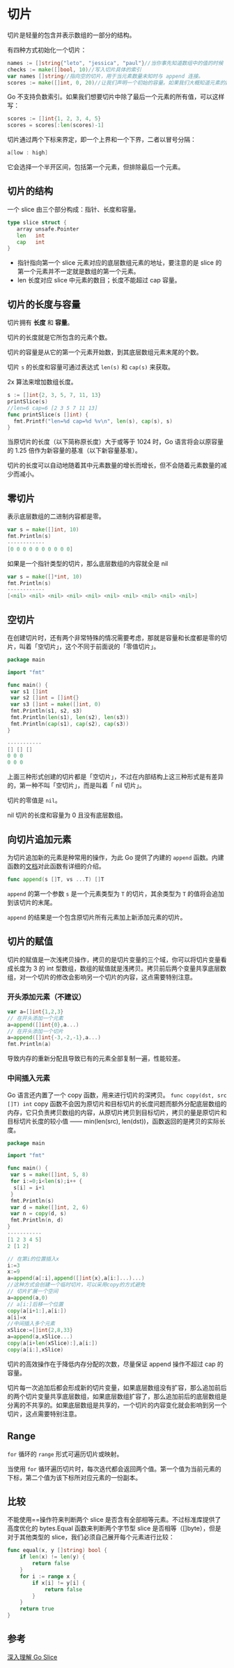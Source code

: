 # 切片

切片是轻量的包含并表示数组的一部分的结构。

有四种方式初始化一个切片：

```go
names := []string{"leto", "jessica", "paul"}//当你事先知道数组中的值的时候
checks := make([]bool, 10)//写入切片具体的索引
var names []string//指向空的切片，用于当元素数量未知时与 append 连接。
scores := make([]int, 0, 20)//让我们声明一个初始的容量。如果我们大概知道元素的数量将是很有用的。
```

Go 不支持负数索引。如果我们想要切片中除了最后一个元素的所有值，可以这样写：

```go
scores := []int{1, 2, 3, 4, 5}
scores = scores[:len(scores)-1]
```

切片通过两个下标来界定，即一个上界和一个下界，二者以冒号分隔：

```go
a[low : high]
```

它会选择一个半开区间，包括第一个元素，但排除最后一个元素。

## 切片的结构

一个 slice 由三个部分构成：指针、长度和容量。

```go
type slice struct {
   array unsafe.Pointer
   len   int
   cap   int
}
```

- 指针指向第一个 slice 元素对应的底层数组元素的地址，要注意的是 slice 的第一个元素并不一定就是数组的第一个元素。
- len 长度对应 slice 中元素的数目；长度不能超过 cap 容量。

## 切片的长度与容量

切片拥有 **长度** 和 **容量**。

切片的长度就是它所包含的元素个数。

切片的容量是从它的第一个元素开始数，到其底层数组元素末尾的个数。

切片 `s` 的长度和容量可通过表达式 `len(s)` 和 `cap(s)` 来获取。

2x 算法来增加数组长度。

```go
s := []int{2, 3, 5, 7, 11, 13}
printSlice(s)
//len=6 cap=6 [2 3 5 7 11 13]
func printSlice(s []int) {
  fmt.Printf("len=%d cap=%d %v\n", len(s), cap(s), s)
}
```

当原切片的长度（以下简称原长度）大于或等于 1024 时，Go 语言将会以原容量的 1.25 倍作为新容量的基准（以下新容量基准）。

切片的长度可以自动地随着其中元素数量的增长而增长，但不会随着元素数量的减少而减小。

## 零切片

表示底层数组的二进制内容都是零。

```go
var s = make([]int, 10)
fmt.Println(s)
------------
[0 0 0 0 0 0 0 0 0 0]
```

如果是一个指针类型的切片，那么底层数组的内容就全是 nil

```go
var s = make([]*int, 10)
fmt.Println(s)
------------
[<nil> <nil> <nil> <nil> <nil> <nil> <nil> <nil> <nil> <nil>]
```

## 空切片

在创建切片时，还有两个非常特殊的情况需要考虑，那就是容量和长度都是零的切片，叫着「空切片」，这个不同于前面说的「零值切片」。

```go
package main

import "fmt"

func main() {
 var s1 []int
 var s2 []int = []int{}
 var s3 []int = make([]int, 0)
 fmt.Println(s1, s2, s3)
 fmt.Println(len(s1), len(s2), len(s3))
 fmt.Println(cap(s1), cap(s2), cap(s3))
}

-----------
[] [] []
0 0 0
0 0 0
```

上面三种形式创建的切片都是「空切片」，不过在内部结构上这三种形式是有差异的，第一种不叫「空切片」，而是叫着「 nil 切片」。

切片的零值是 `nil`。

nil 切片的长度和容量为 0 且没有底层数组。

## 向切片追加元素

为切片追加新的元素是种常用的操作，为此 Go 提供了内建的 `append` 函数。内建函数的[文档](https://go-zh.org/pkg/builtin/#append)对此函数有详细的介绍。

```go
func append(s []T, vs ...T) []T
```

`append` 的第一个参数 `s` 是一个元素类型为 `T` 的切片，其余类型为 `T` 的值将会追加到该切片的末尾。

`append` 的结果是一个包含原切片所有元素加上新添加元素的切片。

## 切片的赋值

切片的赋值是一次浅拷贝操作，拷贝的是切片变量的三个域，你可以将切片变量看成长度为 3 的 int 型数组，数组的赋值就是浅拷贝。拷贝前后两个变量共享底层数组，对一个切片的修改会影响另一个切片的内容，这点需要特别注意。

### 开头添加元素（不建议）

```go
var a=[]int{1,2,3}
// 在开头添加一个元素
a=append([]int{0},a...)
// 在开头添加一个切片
a=append([]int{-3,-2,-1},a...)
fmt.Println(a)
```

导致内存的重新分配且导致已有的元素全部复制一遍，性能较差。

### 中间插入元素

Go 语言还内置了一个 copy 函数，用来进行切片的深拷贝。
`func copy(dst, src []T) int`
copy 函数不会因为原切片和目标切片的长度问题而额外分配底层数组的内存，它只负责拷贝数组的内容，从原切片拷贝到目标切片，拷贝的量是原切片和目标切片长度的较小值 —— min(len(src), len(dst))，函数返回的是拷贝的实际长度。

```go
package main

import "fmt"

func main() {
 var s = make([]int, 5, 8)
 for i:=0;i<len(s);i++ {
  s[i] = i+1
 }
 fmt.Println(s)
 var d = make([]int, 2, 6)
 var n = copy(d, s)
 fmt.Println(n, d)
}
-----------
[1 2 3 4 5]
2 [1 2]
```

```go
// 在第i的位置插入x
i:=3
x:=9
a=append(a[:i],append([]int{x},a[i:]...)...)
//这种方式会创建一个临时切片，可以采用copy的方式避免
// 切片扩展一个空间
a=append(a,0)
// a[i:]后移一个位置
copy(a[i+1:],a[i:])
a[i]=x
//中间插入多个元素
xSlice:=[]int{2,8,33}
a=append(a,xSlice...)
copy(a[i+len(xSlice):],a[i:])
copy(a[i:],xSlice)
```

切片的高效操作在于降低内存分配的次数，尽量保证 append 操作不超过 cap 的容量。

切片每一次追加后都会形成新的切片变量，如果底层数组没有扩容，那么追加前后的两个切片变量共享底层数组，如果底层数组扩容了，那么追加前后的底层数组是分离的不共享的。如果底层数组是共享的，一个切片的内容变化就会影响到另一个切片，这点需要特别注意。

## Range

`for` 循环的 `range` 形式可遍历切片或映射。

当使用 `for` 循环遍历切片时，每次迭代都会返回两个值。第一个值为当前元素的下标，第二个值为该下标所对应元素的一份副本。

## 比较

不能使用==操作符来判断两个 slice 是否含有全部相等元素。不过标准库提供了高度优化的 bytes.Equal 函数来判断两个字节型 slice 是否相等（[]byte），但是对于其他类型的 slice，我们必须自己展开每个元素进行比较：

```Go
func equal(x, y []string) bool {
    if len(x) != len(y) {
        return false
    }
    for i := range x {
        if x[i] != y[i] {
            return false
        }
    }
    return true
}
```

## 参考

[深入理解 Go Slice](https://github.com/EDDYCJY/blog/blob/master/golang/pkg/2018-12-11-%E6%B7%B1%E5%85%A5%E7%90%86%E8%A7%A3Go-Slice.md)
